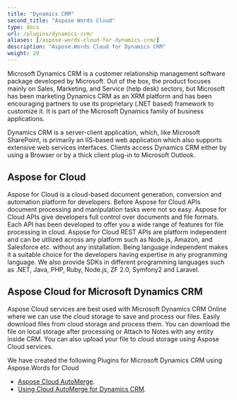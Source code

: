 ```yaml
---
title: "Dynamics CRM"
second_title: "Aspose Words Cloud"
type: docs
url: /plugins/dynamics-crm/
aliases: [/aspose-words-cloud-for-dynamics-crm/]
description: "Aspose.Words Cloud for Dynamics CRM"
weight: 20
---
```


Microsoft Dynamics CRM is a customer relationship management software package developed by Microsoft. Out of the box, the product focuses mainly on Sales, Marketing, and Service (help desk) sectors, but Microsoft has been marketing Dynamics CRM as an XRM platform and has been encouraging partners to use its proprietary (.NET based) framework to customize it. It is part of the Microsoft Dynamics family of business applications.

Dynamics CRM is a server-client application, which, like Microsoft SharePoint, is primarily an IIS-based web application which also supports extensive web services interfaces. Clients access Dynamics CRM either by using a Browser or by a thick client plug-in to Microsoft Outlook.

## Aspose for Cloud

Aspose for Cloud is a cloud-based document generation, conversion and automation platform for developers. Before Aspose for Cloud APIs document processing and manipulation tasks were not so easy. Aspose for Cloud APIs give developers full control over documents and file formats. Each API has been developed to offer you a wide range of features for file processing in cloud. Aspose for Cloud REST APIs are platform independent and can be utilized across any platform such as Node.js, Amazon, and Salesforce etc. without any installation. Being language independent makes it a suitable choice for the developers having expertise in any programming language. We also provide SDKs in different programming languages such as .NET, Java, PHP, Ruby, Node.js, ZF 2.0, Symfony2 and Laravel.

## Aspose Cloud for Microsoft Dynamics CRM

Aspose Cloud services are best used with Microsoft Dynamics CRM Online where we can use the cloud storage to save and process our files. Easily download files from cloud storage and process them. You can download the file on local storage after processing or Attach to Notes with any entity inside CRM. You can also upload your file to cloud storage using Aspose Cloud services.

We have created the following Plugins for Microsoft Dynamics CRM using Aspose.Words for Cloud

- [Aspose Cloud AutoMerge](/words/plugins/dynamics-crm/aspose-cloud-automerge/).
- [Using Cloud AutoMerge for Dynamics CRM](/words/plugins/dynamics-crm/using-cloud-automerge/).
